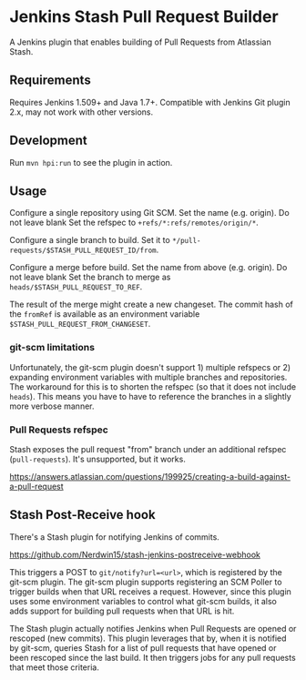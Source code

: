 # Jenkins Stash Pull Request Builder

A Jenkins plugin that enables building of Pull Requests from Atlassian Stash.

## Requirements

Requires Jenkins 1.509+ and Java 1.7+. Compatible with Jenkins Git plugin 2.x, may not work with other versions.

## Development

Run `mvn hpi:run` to see the plugin in action.

## Usage

Configure a single repository using Git SCM.
Set the name (e.g. origin). Do not leave blank
Set the refspec to `+refs/*:refs/remotes/origin/*`.

Configure a single branch to build.
Set it to `*/pull-requests/$STASH_PULL_REQUEST_ID/from`.

Configure a merge before build.
Set the name from above (e.g. origin). Do not leave blank
Set the branch to merge as `heads/$STASH_PULL_REQUEST_TO_REF`.

The result of the merge might create a new changeset. The commit hash of the `fromRef` is available as an environment variable
`$STASH_PULL_REQUEST_FROM_CHANGESET`.

### git-scm limitations

Unfortunately, the git-scm plugin doesn't support 1) multiple refspecs or 2) expanding environment variables with multiple branches and repositories.
The workaround for this is to shorten the refspec (so that it does not include `heads`). This means you have to have to reference the branches in a slightly more verbose manner.

### Pull Requests refspec

Stash exposes the pull request "from" branch under an additional refspec (`pull-requests`). It's unsupported, but it works.

https://answers.atlassian.com/questions/199925/creating-a-build-against-a-pull-request

## Stash Post-Receive hook

There's a Stash plugin for notifying Jenkins of commits.

https://github.com/Nerdwin15/stash-jenkins-postreceive-webhook

This triggers a POST to `git/notify?url=<url>`, which is registered by the git-scm plugin. The git-scm plugin supports registering an SCM Poller to trigger builds when that URL receives a request. However, since this plugin uses some environment variables to control what git-scm builds, it also adds support for building pull requests when that URL is hit.

The Stash plugin actually notifies Jenkins when Pull Requests are opened or rescoped (new commits). This plugin leverages that by, when it is notified by git-scm, queries Stash for a list of pull requests that have opened or been rescoped since the last build. It then triggers jobs for any pull requests that meet those criteria.
